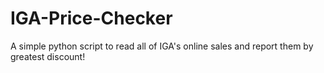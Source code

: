 # IGA-Price-Checker
A simple python script to read all of IGA's online sales and report them by greatest discount!
